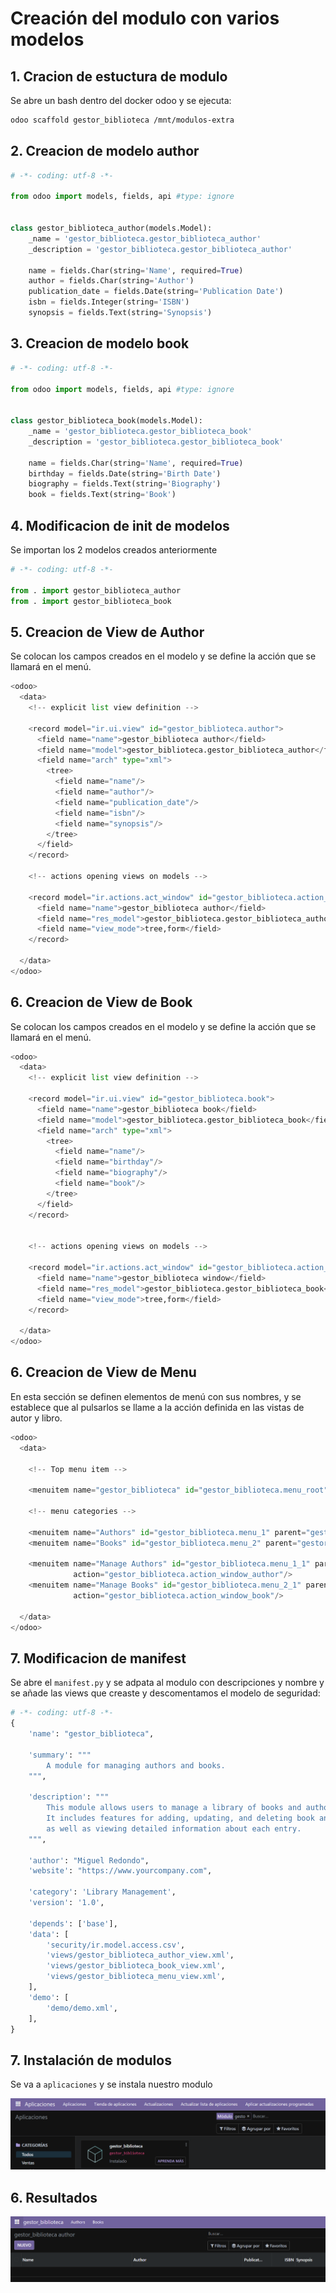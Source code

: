# Creación del modulo con varios modelos


## 1. Cracion de estuctura de modulo

Se abre un bash dentro del docker odoo y se ejecuta:
```bash
odoo scaffold gestor_biblioteca /mnt/modulos-extra
```


## 2. Creacion de modelo author

```python
# -*- coding: utf-8 -*-

from odoo import models, fields, api #type: ignore


class gestor_biblioteca_author(models.Model):
    _name = 'gestor_biblioteca.gestor_biblioteca_author'
    _description = 'gestor_biblioteca.gestor_biblioteca_author'

    name = fields.Char(string='Name', required=True)
    author = fields.Char(string='Author')
    publication_date = fields.Date(string='Publication Date')
    isbn = fields.Integer(string='ISBN')
    synopsis = fields.Text(string='Synopsis')
```


## 3. Creacion de modelo book

```python
# -*- coding: utf-8 -*-

from odoo import models, fields, api #type: ignore


class gestor_biblioteca_book(models.Model):
    _name = 'gestor_biblioteca.gestor_biblioteca_book'
    _description = 'gestor_biblioteca.gestor_biblioteca_book'

    name = fields.Char(string='Name', required=True)
    birthday = fields.Date(string='Birth Date')
    biography = fields.Text(string='Biography')
    book = fields.Text(string='Book')
```


## 4. Modificacion de init de modelos

Se importan los 2 modelos creados anteriormente

```python
# -*- coding: utf-8 -*-

from . import gestor_biblioteca_author
from . import gestor_biblioteca_book
```


## 5. Creacion de View de Author

Se colocan los campos creados en el modelo y se define la acción que se llamará en el menú.

```python
<odoo>
  <data>
    <!-- explicit list view definition -->

    <record model="ir.ui.view" id="gestor_biblioteca.author">
      <field name="name">gestor_biblioteca author</field>
      <field name="model">gestor_biblioteca.gestor_biblioteca_author</field>
      <field name="arch" type="xml">
        <tree>
          <field name="name"/>
          <field name="author"/>
          <field name="publication_date"/>
          <field name="isbn"/>
          <field name="synopsis"/>
        </tree>
      </field>
    </record>

    <!-- actions opening views on models -->

    <record model="ir.actions.act_window" id="gestor_biblioteca.action_window_author">
      <field name="name">gestor_biblioteca author</field>
      <field name="res_model">gestor_biblioteca.gestor_biblioteca_author</field>
      <field name="view_mode">tree,form</field>
    </record>

  </data>
</odoo>
```


## 6. Creacion de View de Book

Se colocan los campos creados en el modelo y se define la acción que se llamará en el menú.

```python
<odoo>
  <data>
    <!-- explicit list view definition -->

    <record model="ir.ui.view" id="gestor_biblioteca.book">
      <field name="name">gestor_biblioteca book</field>
      <field name="model">gestor_biblioteca.gestor_biblioteca_book</field>
      <field name="arch" type="xml">
        <tree>
          <field name="name"/>
          <field name="birthday"/>
          <field name="biography"/>
          <field name="book"/>
        </tree>
      </field>
    </record>


    <!-- actions opening views on models -->

    <record model="ir.actions.act_window" id="gestor_biblioteca.action_window_book">
      <field name="name">gestor_biblioteca window</field>
      <field name="res_model">gestor_biblioteca.gestor_biblioteca_book</field>
      <field name="view_mode">tree,form</field>
    </record>

  </data>
</odoo>
```


## 6. Creacion de View de Menu

En esta sección se definen elementos de menú con sus nombres, y se establece que al pulsarlos se llame a la acción definida en las vistas de autor y libro.

```python
<odoo>
  <data>

    <!-- Top menu item -->

    <menuitem name="gestor_biblioteca" id="gestor_biblioteca.menu_root"/>

    <!-- menu categories -->

    <menuitem name="Authors" id="gestor_biblioteca.menu_1" parent="gestor_biblioteca.menu_root"/>
    <menuitem name="Books" id="gestor_biblioteca.menu_2" parent="gestor_biblioteca.menu_root"/>

    <menuitem name="Manage Authors" id="gestor_biblioteca.menu_1_1" parent="gestor_biblioteca.menu_1"
              action="gestor_biblioteca.action_window_author"/>
    <menuitem name="Manage Books" id="gestor_biblioteca.menu_2_1" parent="gestor_biblioteca.menu_2"
              action="gestor_biblioteca.action_window_book"/>

  </data>
</odoo>
```


## 7. Modificacion de manifest
Se abre el `manifest.py` y se adpata al modulo con descripciones y nombre y se añade las views que creaste y descomentamos el modelo de seguridad:

```python
# -*- coding: utf-8 -*-
{
    'name': "gestor_biblioteca",

    'summary': """
        A module for managing authors and books.
    """,

    'description': """
        This module allows users to manage a library of books and authors efficiently.
        It includes features for adding, updating, and deleting book and author records,
        as well as viewing detailed information about each entry.
    """,

    'author': "Miguel Redondo",
    'website': "https://www.yourcompany.com",

    'category': 'Library Management',
    'version': '1.0',

    'depends': ['base'],
    'data': [
        'security/ir.model.access.csv',
        'views/gestor_biblioteca_author_view.xml',
        'views/gestor_biblioteca_book_view.xml',
        'views/gestor_biblioteca_menu_view.xml',
    ],
    'demo': [
        'demo/demo.xml',
    ],
}
```


## 7. Instalación de modulos
Se va a `aplicaciones` y se instala nuestro modulo

![](img/instalacion.png)

## 6. Resultados

![](img/resultado.png)